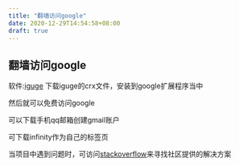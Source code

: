 ```yaml
---
title: "翻墙访问google"
date: 2020-12-29T14:54:58+08:00
draft: true
---
```


## 翻墙访问google

软件:[iguge](https://chrome.zzzmh.cn/info?token=ncldcbhpeplkfijdhnoepdgdnmjkckij)
下载iguge的crx文件，安装到google扩展程序当中

然后就可以免费访问google

可以下载手机qq邮箱创建gmail账户

可下载infinity作为自己的标签页

当项目中遇到问题时，可访问[stackoverflow](https://stackoverflow.com/)来寻找社区提供的解决方案